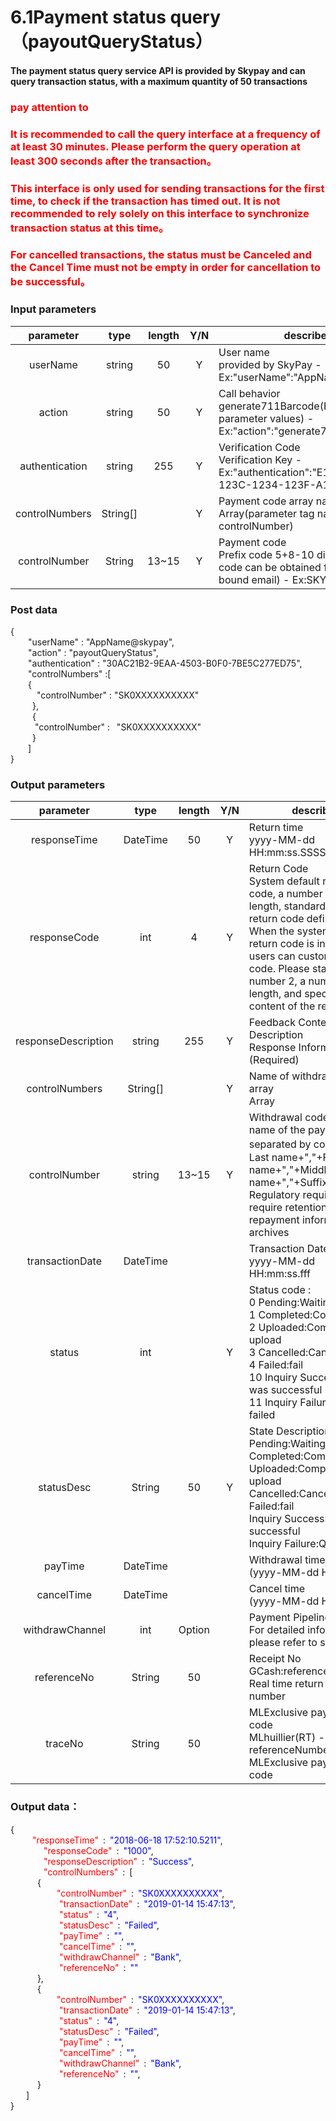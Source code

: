 # 6.1Payment status query（payoutQueryStatus）

#### The payment status query service API is provided by Skypay and can query transaction status, with a maximum quantity of 50 transactions

### <font color = red>pay attention to</font>

### <font color = red>It is recommended to call the query interface at a frequency of at least 30 minutes. Please perform the query operation at least 300 seconds after the transaction。</font>

### <font color = red>This interface is only used for sending transactions for the first time, to check if the transaction has timed out. It is not recommended to rely solely on this interface to synchronize transaction status at this time。</font>

### <font color = red>For cancelled transactions, the status must be Canceled and the Cancel Time must not be empty in order for cancellation to be successful。</font>

### Input parameters

| parameter                        |    type     | length   |Y/N |describe|
| :-------------------------: | :-----------: |:-----:|:----:|--------------------------------|   
|userName|string|50|Y|User name <br> provided by SkyPay - Ex:"userName":"AppName@skypay"|
|action|string|50|Y|Call behavior<br>generate711Barcode(Fixed parameter values) - Ex:"action":"generate711Barcode"|
|authentication|string |255|Y|Verification Code <br> Verification Key - Ex:"authentication":"E1234567-123C-1234-123F-A12345670"|
|controlNumbers|String[]||Y|Payment code array name <br> Array(parameter tag name is controlNumber)|
|controlNumber |String|13~15|Y|Payment code <br> Prefix code 5+8-10 digits (Prefix code can be obtained from the bound email) - Ex:SKY**12345678|

### Post data


{<br>
  <span class = "text-red-500">&ensp;&ensp;&ensp;&ensp;"userName"</span> : <span class = "text-blue-500">"AppName@skypay"</span>,<br>
  <span class = "text-red-500">&ensp;&ensp;&ensp;&ensp;"action"</span> : <span class = "text-blue-500">"payoutQueryStatus"</span>,<br>
  <span class = "text-red-500">&ensp;&ensp;&ensp;&ensp;"authentication"</span> : <span class = "text-blue-500">"30AC21B2-9EAA-4503-B0F0-7BE5C277ED75"</span>,<br>
  <span class = "text-red-500">&ensp;&ensp;&ensp;&ensp;"controlNumbers"</span> :[  <br>
        &ensp;&ensp;&ensp;&ensp;{<br>
          <span class = "text-red-500">&ensp;&ensp;&ensp;&ensp;&ensp;&ensp;"controlNumber"</span> : <span class = "text-blue-500">"SK0XXXXXXXXXX"</span><br>
        &ensp;&ensp;&ensp;&ensp;&ensp;},<br>
        &ensp;&ensp;&ensp;&ensp;&ensp;{<br>
          <span class = "text-red-500">&ensp;&ensp;&ensp;&ensp;&ensp; "controlNumber"</span> : <span class = "text-blue-500">&ensp;"SK0XXXXXXXXXX"</span><br>
        &ensp;&ensp;&ensp;&ensp;&ensp;}<br>
    &ensp;&ensp;&ensp;&ensp;]<br>
}



### Output parameters
| parameter                        |    type     | length   |Y/N |describe|
| :-------------------------: | :-----------: |:-----:|:----:|--------------------------------|   
|responseTime |DateTime|50|Y|Return time <br> yyyy-MM-dd HH:mm:ss.SSSS|
|responseCode |int|4|Y|Return Code <br> System default return code, a number of 4 in length, standard reference return code definition. When the system default return code is insufficient, users can customize the code. Please start with the number 2, a number of 4 in length, and specify the content of the return|
|responseDescription |string|255|Y| Feedback Content Description<br> Response Information (Required)|
|controlNumbers |String[]|  | Y   |Name of withdrawal code array <br> Array|
|controlNumber |string|13~15|Y|Withdrawal code <br> name of the payee - separated by commas。Last name+","+First name+","+Middle name+","+Suffix(Required) Regulatory requirements require retention of repayment information in archives|
|transactionDate |DateTime|||Transaction Date<br> yyyy-MM-dd HH:mm:ss.fff|
|status |int||Y|Status code : <br>0	Pending:Waiting <br> 1	Completed:Completed <br> 2	Uploaded:Complete upload <br> 3	Cancelled:Canceled <br> 4	Failed:fail <br> 10	Inquiry Success:query was successful<br> 11	Inquiry Failure:Query failed|
|statusDesc |String|50|Y |State Description: <br> Pending:Waiting <br> Completed:Complet <br> Uploaded:Complete upload <br> Cancelled:Canceled <br> Failed:fail <br> Inquiry Success:query was successful <br> Inquiry Failure:Query failed|
|payTime  |DateTime|||Withdrawal time <br> (yyyy-MM-dd HH:mm:ss)|
|cancelTime |DateTime|||Cancel time <br> (yyyy-MM-dd HH:mm:ss)|
|withdrawChannel |int |Option||Payment Pipeline <br> For detailed information, please refer to section10|
|referenceNo |String|50||Receipt No <br> GCash:reference number - Real time return receipt number|
|traceNo |String|50||MLExclusive payment code <br> MLhuillier(RT) - referenceNumber MLExclusive payment code|

### Output data：

{<br>
   <font color=red>&ensp;&ensp;&ensp;&ensp;"responseTime"</font> : <font color=blue>"2018-06-18 17:52:10.5211"</font>,<br>
    <font color=red>&ensp;&ensp;&ensp;&ensp;"responseCode"</font> : <font color=blue>"1000"</font>,<br>
    <font color=red>&ensp;&ensp;&ensp;&ensp;"responseDescription"</font> : <font color=blue>"Success"</font>,<br>
    <font color=red>&ensp;&ensp;&ensp;&ensp;"controlNumbers"</font> : [<br>
       { <br>
         <font color=red>&ensp;&ensp;"controlNumber"</font> : <font color=blue>"SK0XXXXXXXXXX"</font>,<br>
          <font color=red>&ensp;&ensp;"transactionDate"</font> : <font color=blue>"2019-01-14 15:47:13"</font>,<br>
          <font color=red>&ensp;&ensp;"status"</font> : <font color=blue>"4"</font>,<br>
          <font color=red>&ensp;&ensp;"statusDesc"</font> : <font color=blue>"Failed"</font>,<br>
          <font color=red>&ensp;&ensp;"payTime"</font> : <font color=blue>""</font>,<br>
          <font color=red>&ensp;&ensp;"cancelTime"</font> : <font color=blue>""</font>,<br>
          <font color=red>&ensp;&ensp;"withdrawChannel"</font> : <font color=blue>"Bank"</font>,<br>
          <font color=red>&ensp;&ensp;"referenceNo"</font> : <font color=blue>""</font><br>
       },<br>
       { <br>
         <font color=red>&ensp;&ensp;"controlNumber"</font> : <font color=blue>"SK0XXXXXXXXXX"</font>,<br>
          <font color=red>&ensp;&ensp;"transactionDate"</font> : <font color=blue>"2019-01-14 15:47:13"</font>,<br>
          <font color=red>&ensp;&ensp;"status"</font> : <font color=blue>"4"</font>,<br>
          <font color=red>&ensp;&ensp;"statusDesc"</font> : <font color=blue>"Failed"</font>,<br>
          <font color=red>&ensp;&ensp;"payTime"</font> : <font color=blue>""</font>,<br>
          <font color=red>&ensp;&ensp;"cancelTime"</font> : <font color=blue>""</font>,<br>
          <font color=red>&ensp;&ensp;"withdrawChannel"</font> : <font color=blue>"Bank"</font>,<br>
          <font color=red>&ensp;&ensp;"referenceNo"</font> : <font color=blue>""</font>,<br>
       }<br>
    ]<br>
}







